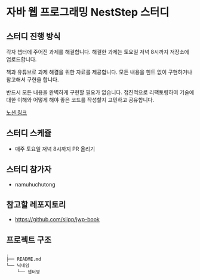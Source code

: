 # 자바 웹 프로그래밍 NestStep 스터디
## 스터디 진행 방식

각자 챕터에 주어진 과제를 해결합니다. 해결한 과제는 토요일 저녁 8시까지 저장소에 업로드합니다.

책과 유튜브로 과제 해결을 위한 자료를 제공합니다. 모든 내용을 힌트 없이 구현하거나 참고해서 구현을 합니다.

반드시 모든 내용을 완벽하게 구현할 필요가 없습니다. 점진적으로 리팩토링하여 기술에 대한 이해와 어떻게 해야 좋은 코드를 작성할지 고민하고 공유합니다.


[노션 링크](https://fan-mangosteen-090.notion.site/nextstep-8a160b35cd4445eca6ed82ce42b4f9ba)


## 스터디 스케쥴

- 매주 토요일 저녁 8시까지 PR 올리기

## 스터디 참가자
- namuhuchutong

## 참고할 레포지토리
* https://github.com/slipp/jwp-book

## 프로젝트 구조

```text
.
├── README.md
└── 닉네임
    └── 챕터명
```
